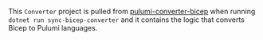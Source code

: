 This `Converter` project is pulled from [pulumi-converter-bicep](https://github.com/Zaid-Ajaj/pulumi-converter-bicep) when running `dotnet run sync-bicep-converter` and it contains the logic that converts Bicep to Pulumi languages.